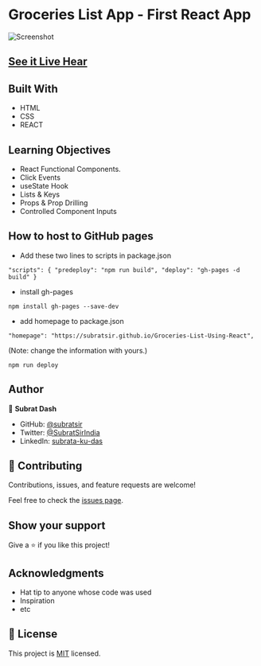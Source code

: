 # Groceries List App - First React App
![Screenshot](https://github.com/subratsir/Groceries-List-Using-React/blob/main/groceries_screenshot.JPG)

## [See it Live Hear](https://subratsir.github.io/Groceries-List-Using-React/)

## Built With

- HTML
- CSS
- REACT

## Learning Objectives

- React Functional Components.
- Click Events
- useState Hook
- Lists & Keys
- Props & Prop Drilling
- Controlled Component Inputs

## How to host to GitHub pages
- Add these two lines to scripts in package.json

`
  "scripts": {
    "predeploy": "npm run build",
    "deploy": "gh-pages -d build"
   }
`   

- install gh-pages

`
npm install gh-pages --save-dev
`

- add homepage to package.json

`
"homepage": "https://subratsir.github.io/Groceries-List-Using-React",
`

(Note: change the information with yours.)


`npm run deploy`


## Author

👤 **Subrat Dash**

- GitHub: [@subratsir](https://github.com/subratsir)
- Twitter: [@SubratSirIndia](https://twitter.com/SubratSirIndia)
- LinkedIn: [subrata-ku-das](https://www.linkedin.com/in/subrata-ku-das/)

## 🤝 Contributing

Contributions, issues, and feature requests are welcome!

Feel free to check the [issues page](../../issues/).

## Show your support

Give a ⭐️ if you like this project!

## Acknowledgments

- Hat tip to anyone whose code was used
- Inspiration
- etc

## 📝 License

This project is [MIT](./MIT.md) licensed.
